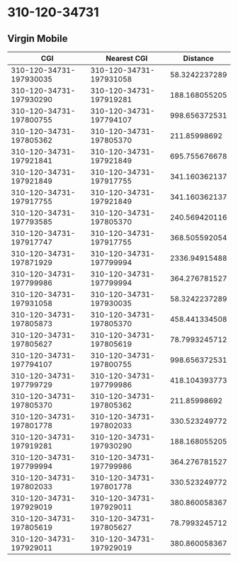 # 310-120-34731
## Virgin Mobile


| CGI | Nearest CGI | Distance |
|-----|-------------|----------|
| 310-120-34731-197930035 | 310-120-34731-197931058 | 58.3242237289 |
| 310-120-34731-197930290 | 310-120-34731-197919281 | 188.168055205 |
| 310-120-34731-197800755 | 310-120-34731-197794107 | 998.656372531 |
| 310-120-34731-197805362 | 310-120-34731-197805370 | 211.85998692 |
| 310-120-34731-197921841 | 310-120-34731-197921849 | 695.755676678 |
| 310-120-34731-197921849 | 310-120-34731-197917755 | 341.160362137 |
| 310-120-34731-197917755 | 310-120-34731-197921849 | 341.160362137 |
| 310-120-34731-197793585 | 310-120-34731-197805370 | 240.569420116 |
| 310-120-34731-197917747 | 310-120-34731-197917755 | 368.505592054 |
| 310-120-34731-197871929 | 310-120-34731-197799994 | 2336.94915488 |
| 310-120-34731-197799986 | 310-120-34731-197799994 | 364.276781527 |
| 310-120-34731-197931058 | 310-120-34731-197930035 | 58.3242237289 |
| 310-120-34731-197805873 | 310-120-34731-197805370 | 458.441334508 |
| 310-120-34731-197805627 | 310-120-34731-197805619 | 78.7993245712 |
| 310-120-34731-197794107 | 310-120-34731-197800755 | 998.656372531 |
| 310-120-34731-197799729 | 310-120-34731-197799986 | 418.104393773 |
| 310-120-34731-197805370 | 310-120-34731-197805362 | 211.85998692 |
| 310-120-34731-197801778 | 310-120-34731-197802033 | 330.523249772 |
| 310-120-34731-197919281 | 310-120-34731-197930290 | 188.168055205 |
| 310-120-34731-197799994 | 310-120-34731-197799986 | 364.276781527 |
| 310-120-34731-197802033 | 310-120-34731-197801778 | 330.523249772 |
| 310-120-34731-197929019 | 310-120-34731-197929011 | 380.860058367 |
| 310-120-34731-197805619 | 310-120-34731-197805627 | 78.7993245712 |
| 310-120-34731-197929011 | 310-120-34731-197929019 | 380.860058367 |

